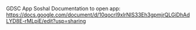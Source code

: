GDSC App
Soshal
Documentation to open app: https://docs.google.com/document/d/10qocrI9xlrNIS33Eh3gpmjrQLGiDhAdLYD8E-rMLpiE/edit?usp=sharing

